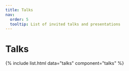 ```yaml
---
title: Talks
nav:
  order: 5
  tooltip: List of invited talks and presentations
---
```



# Talks

{% include list.html data="talks" component="talks" %}
